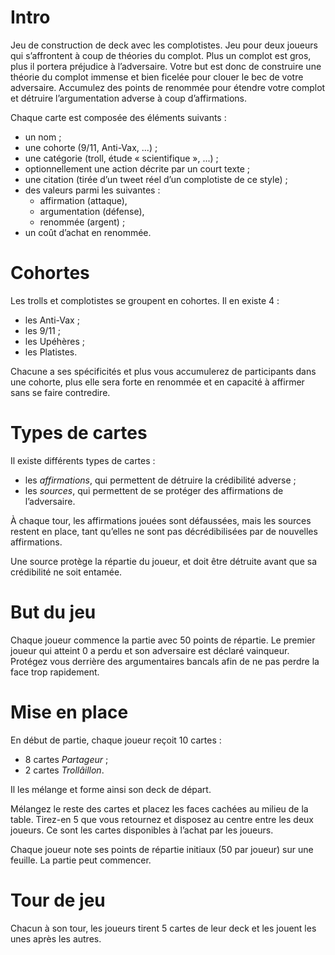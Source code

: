 # Intro

Jeu de construction de deck avec les complotistes.
Jeu pour deux joueurs qui s’affrontent à coup de théories du complot.
Plus un complot est gros, plus il portera préjudice à l’adversaire.
Votre but est donc de construire une théorie du complot immense et bien ficelée pour clouer le bec de votre adversaire.
Accumulez des points de renommée pour étendre votre complot et détruire l’argumentation adverse à coup d’affirmations.

Chaque carte est composée des éléments suivants :
 - un nom ;
 - une cohorte (9/11, Anti-Vax, ...) ;
 - une catégorie (troll, étude « scientifique », ...) ;
 - optionnellement une action décrite par un court texte ;
 - une citation (tirée d’un tweet réel d’un complotiste de ce style) ;
 - des valeurs parmi les suivantes :
   - affirmation (attaque),
   - argumentation (défense),
   - renommée (argent) ;
 - un coût d’achat en renommée.

# Cohortes

Les trolls et complotistes se groupent en cohortes.
Il en existe 4 :
 - les Anti-Vax ;
 - les 9/11 ;
 - les Upéhères ;
 - les Platistes.

Chacune a ses spécificités et plus vous accumulerez de participants dans une cohorte, plus elle sera forte en renommée et en capacité à affirmer sans se faire contredire.

# Types de cartes

Il existe différents types de cartes :
 - les _affirmations_, qui permettent de détruire la crédibilité adverse ;
 - les _sources_, qui permettent de se protéger des affirmations de l’adversaire.

À chaque tour, les affirmations jouées sont défaussées, mais les sources restent en place, tant qu’elles ne sont pas décrédibilisées par de nouvelles affirmations.

Une source protège la répartie du joueur, et doit être détruite avant que sa crédibilité ne soit entamée.

# But du jeu

Chaque joueur commence la partie avec 50 points de répartie.
Le premier joueur qui atteint 0 a perdu et son adversaire est déclaré vainqueur.
Protégez vous derrière des argumentaires bancals afin de ne pas perdre la face trop rapidement.

# Mise en place

En début de partie, chaque joueur reçoit 10 cartes :
 - 8 cartes _Partageur_ ;
 - 2 cartes _Trollâillon_.

Il les mélange et forme ainsi son deck de départ.

Mélangez le reste des cartes et placez les faces cachées au milieu de la table.
Tirez-en 5 que vous retournez et disposez au centre entre les deux joueurs.
Ce sont les cartes disponibles à l’achat par les joueurs.

Chaque joueur note ses points de répartie initiaux (50 par joueur) sur une feuille.
La partie peut commencer.

# Tour de jeu

Chacun à son tour, les joueurs tirent 5 cartes de leur deck et les jouent les unes après les autres.
